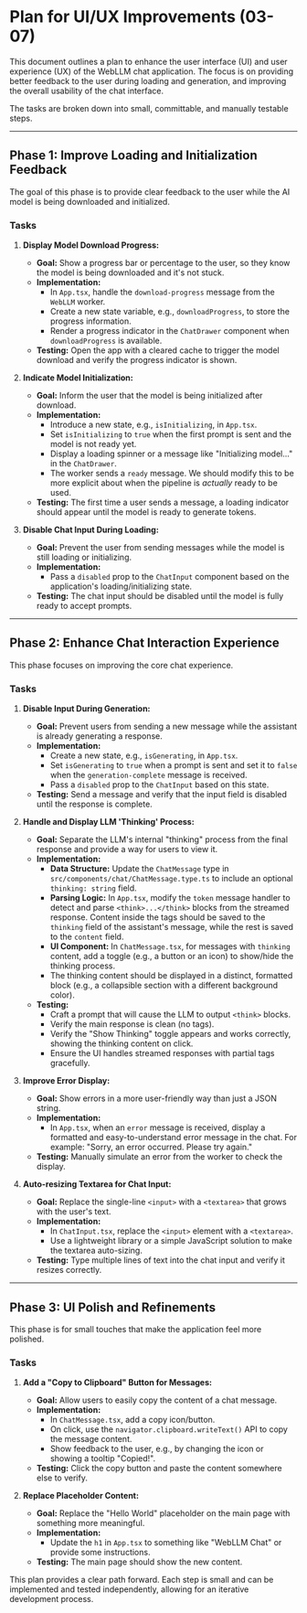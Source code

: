 # Plan for UI/UX Improvements (03-07)

This document outlines a plan to enhance the user interface (UI) and user experience (UX) of the WebLLM chat application. The focus is on providing better feedback to the user during loading and generation, and improving the overall usability of the chat interface.

The tasks are broken down into small, committable, and manually testable steps.

---

## Phase 1: Improve Loading and Initialization Feedback

The goal of this phase is to provide clear feedback to the user while the AI model is being downloaded and initialized.

### Tasks

1.  **Display Model Download Progress:**

    - **Goal:** Show a progress bar or percentage to the user, so they know the model is being downloaded and it's not stuck.
    - **Implementation:**
        - In `App.tsx`, handle the `download-progress` message from the `WebLLM` worker.
        - Create a new state variable, e.g., `downloadProgress`, to store the progress information.
        - Render a progress indicator in the `ChatDrawer` component when `downloadProgress` is available.
    - **Testing:** Open the app with a cleared cache to trigger the model download and verify the progress indicator is shown.

2.  **Indicate Model Initialization:**

    - **Goal:** Inform the user that the model is being initialized after download.
    - **Implementation:**
        - Introduce a new state, e.g., `isInitializing`, in `App.tsx`.
        - Set `isInitializing` to `true` when the first prompt is sent and the model is not ready yet.
        - Display a loading spinner or a message like "Initializing model..." in the `ChatDrawer`.
        - The worker sends a `ready` message. We should modify this to be more explicit about when the pipeline is _actually_ ready to be used.
    - **Testing:** The first time a user sends a message, a loading indicator should appear until the model is ready to generate tokens.

3.  **Disable Chat Input During Loading:**
    - **Goal:** Prevent the user from sending messages while the model is still loading or initializing.
    - **Implementation:**
        - Pass a `disabled` prop to the `ChatInput` component based on the application's loading/initializing state.
    - **Testing:** The chat input should be disabled until the model is fully ready to accept prompts.

---

## Phase 2: Enhance Chat Interaction Experience

This phase focuses on improving the core chat experience.

### Tasks

1.  **Disable Input During Generation:**

    - **Goal:** Prevent users from sending a new message while the assistant is already generating a response.
    - **Implementation:**
        - Create a new state, e.g., `isGenerating`, in `App.tsx`.
        - Set `isGenerating` to `true` when a prompt is sent and set it to `false` when the `generation-complete` message is received.
        - Pass a `disabled` prop to the `ChatInput` based on this state.
    - **Testing:** Send a message and verify that the input field is disabled until the response is complete.

2.  **Handle and Display LLM 'Thinking' Process:**

    - **Goal:** Separate the LLM's internal "thinking" process from the final response and provide a way for users to view it.
    - **Implementation:**
        - **Data Structure:** Update the `ChatMessage` type in `src/components/chat/ChatMessage.type.ts` to include an optional `thinking: string` field.
        - **Parsing Logic:** In `App.tsx`, modify the `token` message handler to detect and parse `<think>...</think>` blocks from the streamed response. Content inside the tags should be saved to the `thinking` field of the assistant's message, while the rest is saved to the `content` field.
        - **UI Component:** In `ChatMessage.tsx`, for messages with `thinking` content, add a toggle (e.g., a button or an icon) to show/hide the thinking process.
        - The thinking content should be displayed in a distinct, formatted block (e.g., a collapsible section with a different background color).
    - **Testing:**
        - Craft a prompt that will cause the LLM to output `<think>` blocks.
        - Verify the main response is clean (no tags).
        - Verify the "Show Thinking" toggle appears and works correctly, showing the thinking content on click.
        - Ensure the UI handles streamed responses with partial tags gracefully.

3.  **Improve Error Display:**

    - **Goal:** Show errors in a more user-friendly way than just a JSON string.
    - **Implementation:**
        - In `App.tsx`, when an `error` message is received, display a formatted and easy-to-understand error message in the chat. For example: "Sorry, an error occurred. Please try again."
    - **Testing:** Manually simulate an error from the worker to check the display.

4.  **Auto-resizing Textarea for Chat Input:**
    - **Goal:** Replace the single-line `<input>` with a `<textarea>` that grows with the user's text.
    - **Implementation:**
        - In `ChatInput.tsx`, replace the `<input>` element with a `<textarea>`.
        - Use a lightweight library or a simple JavaScript solution to make the textarea auto-sizing.
    - **Testing:** Type multiple lines of text into the chat input and verify it resizes correctly.

---

## Phase 3: UI Polish and Refinements

This phase is for small touches that make the application feel more polished.

### Tasks

1.  **Add a "Copy to Clipboard" Button for Messages:**

    - **Goal:** Allow users to easily copy the content of a chat message.
    - **Implementation:**
        - In `ChatMessage.tsx`, add a copy icon/button.
        - On click, use the `navigator.clipboard.writeText()` API to copy the message content.
        - Show feedback to the user, e.g., by changing the icon or showing a tooltip "Copied!".
    - **Testing:** Click the copy button and paste the content somewhere else to verify.

2.  **Replace Placeholder Content:**
    - **Goal:** Replace the "Hello World" placeholder on the main page with something more meaningful.
    - **Implementation:**
        - Update the `h1` in `App.tsx` to something like "WebLLM Chat" or provide some instructions.
    - **Testing:** The main page should show the new content.

This plan provides a clear path forward. Each step is small and can be implemented and tested independently, allowing for an iterative development process.
